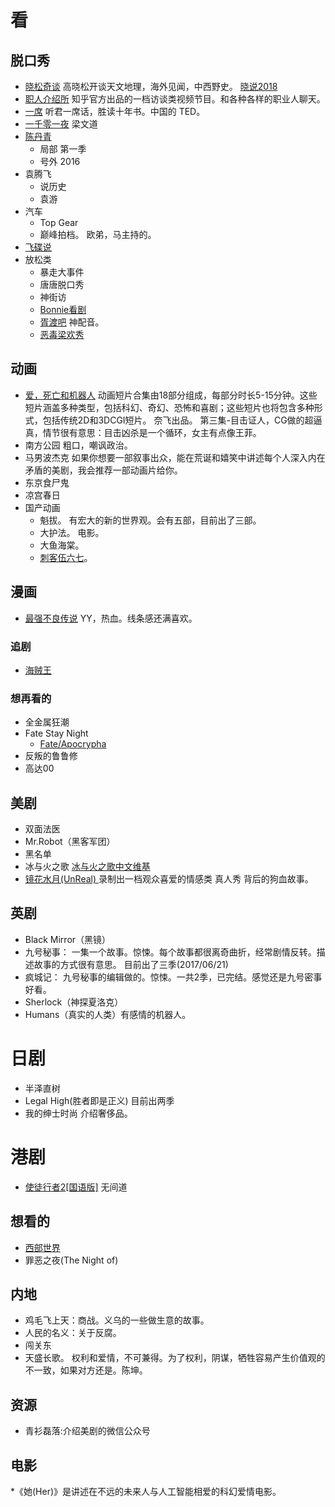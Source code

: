 # 看
## 脱口秀
* [晓松奇谈](http://www.iqiyi.com/a_19rrgifngp.html?vfm=2008_aldbd) 高晓松开谈天文地理，海外见闻，中西野史。 [晓说2018](http://www.iqiyi.com/lib/m_216717014.html)
* [职人介绍所](http://v.qq.com/vplus/zhihuhallofpro) 知乎官方出品的一档访谈类视频节目。和各种各样的职业人聊天。
* [一席](http://yixi.tv/) 听君一席话，胜读十年书。中国的 TED。
* [一千零一夜](http://www.youku.com/show_page/id_z7c87f1ae8e6311e5b522.html?spm=a2h0j.8191423.subscription_wrap.DD~A)  梁文道
* [陈丹青](http://list.youku.com/star/show/uid_UMTQ4MjI2OA==)
  * 局部 第一季
  * 号外 2016
* 袁腾飞
  * 说历史
  * 袁游
* 汽车
  * Top Gear
  * 巅峰拍档。 欧弟，马主持的。
* [飞碟说](http://www.youku.com/show_page/id_z8323527c6e2c11e4abda.html?from=y1.12-85)
* 放松类
  * 暴走大事件
  * 唐唐脱口秀
  * 神街访
  * [Bonnie看剧](http://www.miaopai.com/u/paike_i86uo2gy1c)
  * [胥渡吧](http://www.xuduba.tv/) 神配音。
  * [恶毒梁欢秀](http://tv.sohu.com/s2016/edlhx/)

## 动画
* [爱，死亡和机器人](http://www.btbtdy.me/btdy/dy14777.html) 动画短片合集由18部分组成，每部分时长5-15分钟。这些短片涵盖多种类型，包括科幻、奇幻、恐怖和喜剧；这些短片也将包含多种形式，包括传统2D和3DCGI短片。 奈飞出品。 第三集-目击证人，CG做的超逼真，情节很有意思：目击凶杀是一个循环，女主有点像王菲。
* 南方公园 粗口，嘲讽政治。
* 马男波杰克  如果你想要一部叙事出众，能在荒诞和嬉笑中讲述每个人深入内在矛盾的美剧，我会推荐一部动画片给你。
* 东京食尸鬼
* 凉宫春日
* 国产动画
  * 魁拔。 有宏大的新的世界观。会有五部，目前出了三部。
  * 大护法。 电影。
  * 大鱼海棠。
  * [刺客伍六七](https://v.qq.com/x/cover/9jh7p3r7ljkxkmc/i0026t08qnq.html)。 

## 漫画
* [最强不良传说](http://www.gugu5.com/o/zuiqiangbuliangchuanshuo/) YY，热血。线条感还满喜欢。

### 追剧
* [海贼王](http://www.iqiyi.com/lib/m_200067914.html?src=search)

### 想再看的
* 全金属狂潮
* Fate Stay Night
  * [Fate/Apocrypha](http://bangumi.bilibili.com/anime/6301)
* 反叛的鲁鲁修
* 高达00

## 美剧
* 双面法医
* Mr.Robot（黑客军团）
* 黑名单
* 冰与火之歌 [冰与火之歌中文维基](http://zh.asoiaf.wikia.com/wiki/%E5%86%B0%E4%B8%8E%E7%81%AB%E4%B9%8B%E6%AD%8C%E4%B8%AD%E6%96%87%E7%BB%B4%E5%9F%BA)
* [镜花水月(UnReal) ](series/unreal.md) 录制出一档观众喜爱的情感类 真人秀 背后的狗血故事。

## 英剧
* Black Mirror（黑镜）
* 九号秘事： 一集一个故事。惊悚。每个故事都很离奇曲折，经常剧情反转。描述故事的方式很有意思。 目前出了三季(2017/06/21)
* 疯城记： 九号秘事的编辑做的。惊悚。一共2季，已完结。感觉还是九号密事好看。
* Sherlock（神探夏洛克）
* Humans（真实的人类）有感情的机器人。

# 日剧
* 半泽直树
* Legal High(胜者即是正义) 目前出两季
* 我的绅士时尚 介绍奢侈品。

# 港剧
* [使徒行者2[国语版]](https://v.qq.com/detail/e/ei9w5141187ibo2.html) 无间道

## 想看的
* [西部世界](http://www.ydybt.com/meiju/XiBuShiJieDiYiJi.html)
* 罪恶之夜(The Night of)

## 内地
* 鸡毛飞上天：商战。义乌的一些做生意的故事。
* 人民的名义：关于反腐。
* 闯关东
* 天盛长歌。 权利和爱情，不可兼得。为了权利，阴谋，牺牲容易产生价值观的不一致，如果对方还是。陈坤。

## 资源
* 青衫磊落:介绍美剧的微信公众号

## 电影
*《她(Her)》是讲述在不远的未来人与人工智能相爱的科幻爱情电影。
